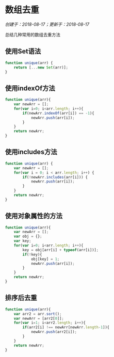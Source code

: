 # 数组去重

*创建于：2018-08-17；更新于：2018-08-17*

总结几种常用的数组去重方法

## 使用Set语法

```javascript
function unique(arr) {
	return [...new Set(arr)];
}
```

## 使用indexOf方法

```javascript
function unique(arr){
	var newArr = [];
	for(var i=0; i<arr.length; i++){
		if(newArr.indexOf(arr[i]) == -1){
			newArr.push(arr[i]);
		}
	}
	return newArr;
}
```

## 使用includes方法

```javascript
function unique(arr) {
	var newArr = [];		
	for(var i = 0; i < arr.length; i++) {
		if(!newArr.includes(arr[i])) {
			newArr.push(arr[i]);
		}
	}
	return newArr;
}
```

## 使用对象属性的方法

```javaScript
function unique(arr){
	var newArr = [];
	var obj = {};
	var key;
	for(var i=0; i<arr.length; i++){
		key = obj[arr[i] + typeof(arr[i])]; 
		if(!key){
			obj[key] = 1;
			newArr.push(arr[i]);
		}
	} 
	return newArr;
}
```

## 排序后去重

```javascript
function unique(arr){
	var arr2 = arr.sort();
	var newArr = [arr2[0]];
	for(var i=1; i<arr2.length; i++){
		if(arr2[i] !== newArr[newArr.length-1]){
			newArr.push(arr2[i]);
		}
	} 
	return newArr;
}
```